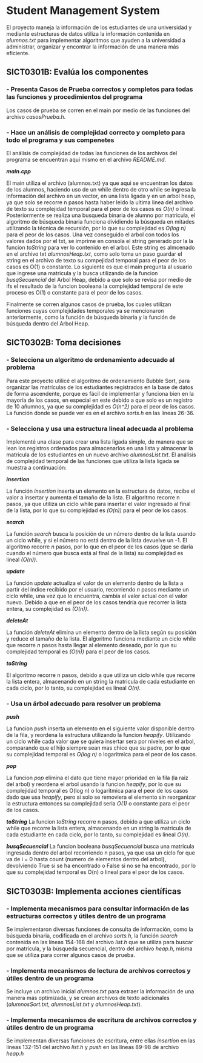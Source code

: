 # Student Management System

El proyecto maneja la información de los estudiantes de una universidad y mediante estructuras de datos utiliza la información contenida en *alumnos.txt* para implementar algoritmos que ayuden a la universidad a administrar, organizar y encontrar la información de una manera más eficiente.

## SICT0301B: Evalúa los componentes

### - Presenta Casos de Prueba correctos y completos para todas las funciones y procedimientos del programa

Los casos de prueba se corren en el main por medio de las funciones del archivo *casosPrueba.h*.

### - Hace un análisis de complejidad correcto y completo para todo el programa y sus compenetes

El análisis de complejidad de todas las funciones de los archivos del programa se encuentran aquí mismo en el archivo *README.md*.

***main.cpp***

El main utiliza el archivo (alumnos.txt) ya que aqui se encuentran los datos de los alumnos, haciendo uso de un while dentro de otro while se ingresa la información del archivo en un vector, en una lista ligada y en un arbol heap, ya que solo se recorre n pasos hasta haber leido la ultima linea del archivo de texto su complejidad temporal para el peor de los casos es *O(n)* o lineal. Posteriormente se realiza una busqueda binaria de alumno por matricula, el algoritmo de búsqueda binaria funciona dividiendo la búsqueda en mitades utilizando la técnica de recursión, por lo que su complejidad es *O(log n)* para el peor de los casos. Una vez conseguido el arbol con todos los valores dados por el txt, se imprime en consola el string generado por la la funcion *toString* para ver lo contenido en el arbol. Este string es almcenado en el archivo txt *alumnosHeap.txt*, como solo toma un paso guardar el string en el archivo de texto su compejidad temporal para el peor de los casos es O(1) o constante. Lo siguiente es que el main pregunta al usuario que ingrese una matricula y la busca utilizando de la funcion *busqSecuencial* del Arbol Heap, debido a que solo se revisa por medio de ifs el resultado de la funcion booleana la complejidad temporal de este proceso es O(1) o constante para el peor de los casos.

Finalmente se corren algunos casos de prueba, los cuales utilizan funciones cuyas complejidades temporales ya se mencionaron anteriormente, como la función de búsqueda binaria y la función de búsqueda dentro del Arbol Heap.

## SICT0302B: Toma decisiones

### - Selecciona un algoritmo de ordenamiento adecuado al problema

Para este proyecto utilicé el algoritmo de ordenamiento Bubble Sort, para organizar las matrículas de los estudiantes registrados en la base de datos de forma ascendente, porque es fácil de implementar y funciona bien en la mayoría de los casos, en especial en este debido a que solo es un registro de 10 añumnos, ya que su complejidad es *O(n^2)* para el peor de los casos. La función donde se puede ver es en el archivo *sorts.h* en las líneas 26-36.

### - Selecciona y usa una estructura lineal adecuada al problema

Implementé una clase para crear una lista ligada simple, de manera que se lean los registros ordenados para almacenarlos en una lista y almacenar la matricula de los estudiantes en un nuevo archivo *alumnosList.txt*. El análisis de complejidad temporal de las funciones que utiliza la lista ligada se muestra a continuación:

***insertion***

La función *insertion* inserta un elemento en la estructura de datos, recibe el valor a insertar y aumenta el tamaño de la lista. El algoritmo recorre n pasos, ya que utiliza un ciclo while para insertar el valor ingresado al final de la lista, por lo que su complejidad es *(O(n))* para el peor de los casos.

***search***

La función *search* busca la posición de un número dentro de la lista usando un ciclo while, y si el número no está dentro de la lista devuelve un -1. El algoritmo recorre *n* pasos, por lo que en el peor de los casos (que se daría cuando el número que busca está al final de la lista) su complejidad es lineal *(O(n))*.

***update***

La función *update* actualiza el valor de un elemento dentro de la lista a partir del índice recibido por el usuario, recorriendo *n* pasos mediante un ciclo while, una vez que lo encuentra, cambia el valor actual con el valor nuevo. Debido a que en el peor de los casos tendría que recorrer la lista entera, su complejidad es *(O(n))*.

***deleteAt***

La función *deleteAt* elimina un elemento dentro de la lista según su posición y reduce el tamaño de la lista. El algoritmo funciona mediante un ciclo while que recorre *n* pasos hasta llegar al elemento deseado, por lo que su complejidad temporal es *(O(n))* para el peor de los casos.

***toString***

El algoritmo recorre n pasos, debido a que utiliza un ciclo while que recorre la lista entera, almacenando en un string la matricula de cada estudiante en cada ciclo, por lo tanto, su complejidad es lineal *O(n)*.

### - Usa un árbol adecuado para resolver un problema

***push***

La funcion *push* inserta un elemento en el siguiente valor disponible dentro de la fila, y reordena la estructura utilizando la funcion *heapify*. Utilizando un ciclo while cada valor que se quiera insertar sera por niveles en el arbol, comparando que el hijo siempre sean mas chico que su padre, por lo que su complejidad temporal es *O(log n)* o logaritmica para el peor de los casos.

***pop***

La funcion *pop* elimina el dato que tiene mayor prioridad en la fila (la raiz del arbol) y reordena el arbol usando la funcion *heapify*, por lo que su complejidad temporal es O(log n) o logaritmica para el peor de los casos dado que usa *heapify*, pero si solo se removiera el elemento sin reorganizar la estructura entonces su complejidad seria *O(1)* o constante para el peor de los casos.

***toString***
La funcion *toString* recorre n pasos, debido a que utiliza un ciclo while que recorre la lista entera, almacenando en un string la matricula de cada estudiante en cada ciclo, por lo tanto, su complejidad es lineal *O(n)*.

***busqSecuencial***
La funcion booleana *busqSecuencial* busca una matricula ingresada dentro del arbol recorriendo n pasos, ya que usa un ciclo for que va de i = 0 hasta count (numero de elementos dentro del arbol), devolviendo True si se ha encontrado o False si no se ha encontrado, por lo que su complejidad temporal es O(n) o lineal para el peor de los casos.

## SICT0303B: Implementa acciones científicas

### - Implementa mecanismos para consultar información de las estructuras correctos y útiles dentro de un programa

Se implementaron diversas funciones de consulta de información, como la búsqueda binaria, codificada en el archivo *sorts.h*, la función *search* contenida en las líneas 154-168 del archivo *list.h* que se utiliza para buscar por matrícula, y la búsqueda secuencial, dentro del archivo *heap.h*, misma que se utiliza para correr algunos casos de prueba.

### - Implementa mecanismos de lectura de archivos correctos y útiles dentro de un programa

Se incluye un archivo inicial *alumnos.txt* para extraer la información de una manera más optimizada, y se crean archivos de texto adicionales (*alumnosSort.txt*, *alumnosList.txt* y *alumnosHeap.txt*).

### - Implementa mecanismos de escritura de archivos correctos y útiles dentro de un programa

Se implementan diversas funciones de escritura, entre ellas *insertion* en las líneas 132-151 del archivo *list.h* y *push* en las líneas 89-98 de archivo *heap.h*
